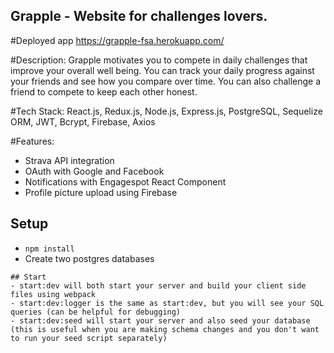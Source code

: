 ## Grapple - Website for challenges lovers.

#Deployed app
https://grapple-fsa.herokuapp.com/

#Description:
Grapple motivates you to compete in daily challenges that improve your overall well being. You can track your daily progress against your friends and see how you compare over time. You can also challenge a friend to compete to keep each other honest. 

#Tech Stack: 
React.js, Redux.js, Node.js, Express.js, PostgreSQL, Sequelize ORM, JWT, Bcrypt, Firebase, Axios

#Features:
- Strava API integration
- OAuth with Google and Facebook
- Notifications with Engagespot React Component
- Profile picture upload using Firebase

## Setup

* `npm install`
* Create two postgres databases
  
```
## Start
- start:dev will both start your server and build your client side files using webpack
- start:dev:logger is the same as start:dev, but you will see your SQL queries (can be helpful for debugging)
- start:dev:seed will start your server and also seed your database (this is useful when you are making schema changes and you don't want to run your seed script separately)

```
